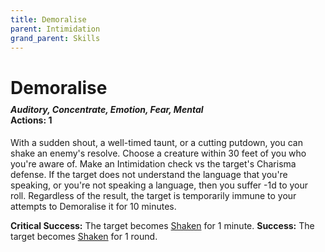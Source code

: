 ```yaml
---
title: Demoralise
parent: Intimidation
grand_parent: Skills
---
```


# Demoralise

<div style="margin-top:-10px;"></div>

#### *Auditory, Concentrate, Emotion, Fear, Mental*<br>**Actions:** 1
With a sudden shout, a well-timed taunt, or a cutting putdown, you can shake an enemy's resolve. Choose a creature within 30 feet of you who you're aware of. Make an Intimidation check vs the target's Charisma defense. If the target does not understand the language that you're speaking, or you're not speaking a language, then you suffer -1d to your roll. Regardless of the result, the target is temporarily immune to your attempts to Demoralise it for 10 minutes.

**Critical Success:** The target becomes [Shaken](https://stormchaserroleplaying.com/stormchaserRPG/Conditions/Shaken/) for 1 minute.
**Success:** The target becomes [Shaken](https://stormchaserroleplaying.com/stormchaserRPG/Conditions/Shaken/) for 1 round.
